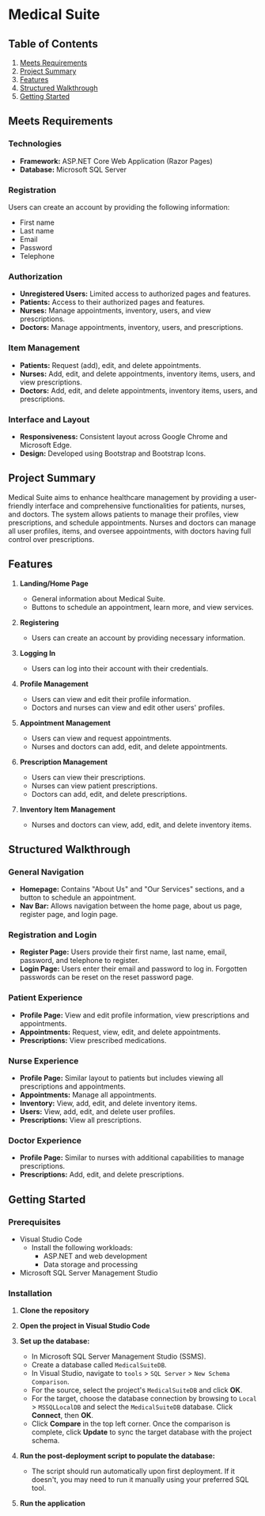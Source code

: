 # Medical Suite

## Table of Contents

1. [Meets Requirements](#meets-requirements)
2. [Project Summary](#project-summary)
3. [Features](#features)
4. [Structured Walkthrough](#structured-walkthrough)
5. [Getting Started](#getting-started)

## Meets Requirements

### Technologies

- **Framework:** ASP.NET Core Web Application (Razor Pages)
- **Database:** Microsoft SQL Server

### Registration

Users can create an account by providing the following information:
- First name
- Last name
- Email
- Password
- Telephone

### Authorization

- **Unregistered Users:** Limited access to authorized pages and features.
- **Patients:** Access to their authorized pages and features.
- **Nurses:** Manage appointments, inventory, users, and view prescriptions.
- **Doctors:** Manage appointments, inventory, users, and prescriptions.

### Item Management

- **Patients:** Request (add), edit, and delete appointments.
- **Nurses:** Add, edit, and delete appointments, inventory items, users, and view prescriptions.
- **Doctors:** Add, edit, and delete appointments, inventory items, users, and prescriptions.

### Interface and Layout

- **Responsiveness:** Consistent layout across Google Chrome and Microsoft Edge.
- **Design:** Developed using Bootstrap and Bootstrap Icons.

## Project Summary

Medical Suite aims to enhance healthcare management by providing a user-friendly interface and comprehensive functionalities for patients, nurses, and doctors. The system allows patients to manage their profiles, view prescriptions, and schedule appointments. Nurses and doctors can manage all user profiles, items, and oversee appointments, with doctors having full control over prescriptions.

## Features

1. **Landing/Home Page**
    - General information about Medical Suite.
    - Buttons to schedule an appointment, learn more, and view services.

2. **Registering**
    - Users can create an account by providing necessary information.

3. **Logging In**
    - Users can log into their account with their credentials.

4. **Profile Management**
    - Users can view and edit their profile information.
    - Doctors and nurses can view and edit other users' profiles.

5. **Appointment Management**
    - Users can view and request appointments.
    - Nurses and doctors can add, edit, and delete appointments.

6. **Prescription Management**
    - Users can view their prescriptions.
    - Nurses can view patient prescriptions.
    - Doctors can add, edit, and delete prescriptions.

7. **Inventory Item Management**
    - Nurses and doctors can view, add, edit, and delete inventory items.

## Structured Walkthrough

### General Navigation

- **Homepage:** Contains "About Us" and "Our Services" sections, and a button to schedule an appointment.
- **Nav Bar:** Allows navigation between the home page, about us page, register page, and login page.

### Registration and Login

- **Register Page:** Users provide their first name, last name, email, password, and telephone to register. 
- **Login Page:** Users enter their email and password to log in. Forgotten passwords can be reset on the reset password page.

### Patient Experience

- **Profile Page:** View and edit profile information, view prescriptions and appointments.
- **Appointments:** Request, view, edit, and delete appointments.
- **Prescriptions:** View prescribed medications.

### Nurse Experience

- **Profile Page:** Similar layout to patients but includes viewing all prescriptions and appointments.
- **Appointments:** Manage all appointments.
- **Inventory:** View, add, edit, and delete inventory items.
- **Users:** View, add, edit, and delete user profiles.
- **Prescriptions:** View all prescriptions.

### Doctor Experience

- **Profile Page:** Similar to nurses with additional capabilities to manage prescriptions.
- **Prescriptions:** Add, edit, and delete prescriptions.

## Getting Started

### Prerequisites

- Visual Studio Code
   - Install the following workloads:
      - ASP.NET and web development
      - Data storage and processing
- Microsoft SQL Server Management Studio

### Installation

1. **Clone the repository**
    
2. **Open the project in Visual Studio Code**
    
3. **Set up the database:**
    - In Microsoft SQL Server Management Studio (SSMS).
    - Create a database called `MedicalSuiteDB`.
    - In Visual Studio, navigate to `tools` > `SQL Server` > `New Schema Comparison`.
    - For the source, select the project's `MedicalSuiteDB` and click **OK**.
    - For the target, choose the database connection by browsing to `Local` > `MSSQLLocalDB` and select the `MedicalSuiteDB` database. Click **Connect**, then **OK**.
    - Click **Compare** in the top left corner. Once the comparison is complete, click **Update** to sync the target database with the project schema.

4. **Run the post-deployment script to populate the database:**
    - The script should run automatically upon first deployment. If it doesn't, you may need to run it manually using your preferred SQL tool.

5. **Run the application**
    
